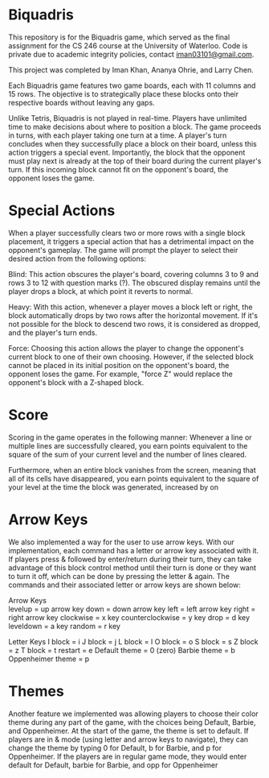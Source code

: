 # Biquadris

This repository is for the Biquadris game, which served as the final assignment for the CS 246 course at the University of Waterloo. Code is private due to academic integrity policies, contact iman03101@gmail.com.

This project was completed by Iman Khan, Ananya Ohrie, and Larry Chen.

Each Biquadris game features two game boards, each with 11 columns and 15 rows. The objective is to strategically place these blocks onto their respective boards without leaving any gaps.

Unlike Tetris, Biquadris is not played in real-time. Players have unlimited time to make decisions about where to position a block. The game proceeds in turns, with each player taking one turn at a time. A player's turn concludes when they successfully place a block on their board, unless this action triggers a special event. Importantly, the block that the opponent must play next is already at the top of their board during the current player's turn. If this incoming block cannot fit on the opponent's board, the opponent loses the game.

# Special Actions

When a player successfully clears two or more rows with a single block placement, it triggers a special action that has a detrimental impact on the opponent's gameplay. The game will prompt the player to select their desired action from the following options:

Blind: This action obscures the player's board, covering columns 3 to 9 and rows 3 to 12 with question marks (?). The obscured display remains until the player drops a block, at which point it reverts to normal.

Heavy: With this action, whenever a player moves a block left or right, the block automatically drops by two rows after the horizontal movement. If it's not possible for the block to descend two rows, it is considered as dropped, and the player's turn ends.

Force: Choosing this action allows the player to change the opponent's current block to one of their own choosing. However, if the selected block cannot be placed in its initial position on the opponent's board, the opponent loses the game. For example, "force Z" would replace the opponent's block with a Z-shaped block.

# Score

Scoring in the game operates in the following manner: Whenever a line or multiple lines are successfully cleared, you earn points equivalent to the square of the sum of your current level and the number of lines cleared. 

Furthermore, when an entire block vanishes from the screen, meaning that all of its cells have disappeared, you earn points equivalent to the square of your level at the time the block was generated, increased by on

# Arrow Keys

We also implemented a way for the user to use arrow keys.
With our implementation, each command has a letter or arrow key associated with it. If players press & followed by enter/return during their turn, they can take advantage of this block control method until their turn is done or they want to turn it off, which can be done by pressing the letter & again. The commands and their associated letter or arrow keys are shown below:

Arrow Keys			      
levelup = up arrow key
down = down arrow key
left = left arrow key
right = right arrow key
clockwise = x key
counterclockwise = y key
drop = d key
leveldown = a key
random = r key

Letter Keys
I block = i
J block = j
L block = l
O block = o
S block = s
Z block = z
T block = t
restart = e
Default theme = 0 (zero)
Barbie theme = b
Oppenheimer theme = p

# Themes

Another feature we implemented was allowing players to choose their color theme during any part of the game, with the choices being Default, Barbie, and Oppenheimer. At the start of the game, the theme is set to default. If players are in & mode (using letter and arrow keys to navigate), they can change the theme by typing 0 for Default, b for Barbie, and p for Oppenheimer. If the players are in regular game mode, they would enter default for Default, barbie for Barbie, and opp for Oppenheimer



